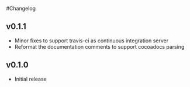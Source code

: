#Changelog

## v0.1.1
- Minor fixes to support travis-ci as continuous integration server
- Reformat the documentation comments to support cocoadocs parsing

## v0.1.0
- Initial release